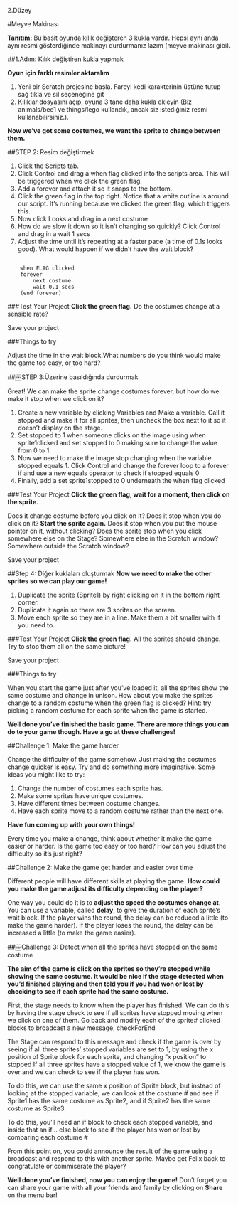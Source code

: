 2.Düzey

#Meyve Makinası

__Tanıtım:__
Bu basit oyunda kılık değişteren 3 kukla vardır. Hepsi aynı anda aynı resmi gösterdiğinde makinayı durdurmanız lazım (meyve makinası gibi).

##1.Adım: Kılık değiştiren kukla yapmak

__Oyun için farklı resimler aktaralım__

1. Yeni bir Scratch projesine başla. Fareyi kedi karakterinin üstüne tutup sağ tıkla ve sil seçeneğine git
3. Kılıklar dosyasını açıp, oyuna 3 tane daha kukla ekleyin
(Biz animals/bee1 ve things/lego kullandık, ancak siz istediğiniz resmi kullanabilirsiniz.).

__Now we’ve got some costumes, we want the sprite to change between them.__

##STEP 2: Resim değiştirmek

1. Click the Scripts tab.
2. Click Control and drag a when flag clicked into the scripts area. This will be
triggered when we click the green flag.
3. Add a forever and attach it so it snaps to the bottom.
4. Click the green flag in the top right. Notice that a white outline is around our script. It’s running because we clicked the green flag, which triggers this.
5. Now click Looks and drag in a next costume
6. How do we slow it down so it isn’t changing so quickly? Click Control and drag in a wait 1 secs
7. Adjust the time until it’s repeating at a faster pace (a time of 0.1s looks good). What would happen if we didn’t have the wait block?

```scratch

	when FLAG clicked
	forever		
		next costume
		wait 0.1 secs
	(end forever)
```

###Test Your Project
__Click the green flag.__ 
Do the costumes change at a sensible rate?

Save your project

###Things to try

Adjust the time in the wait block.What numbers do you think would make the game too easy, or too hard?

##￼STEP 3:Üzerine basıldığında durdurmak

Great! We can make the sprite change costumes forever, but how do we make it stop when we click on it?

1. Create a new variable by clicking Variables and Make a variable. Call it stopped and make it for all sprites, then uncheck the box next to it so it doesn’t display on the stage.
2. Set stopped to 1 when someone clicks on the image using
when sprite1clicked and set stopped to 0 making sure to change the value from 0 to 1.
3. Now we need to make the image stop changing when the variable stopped equals 1. Click Control and change the forever loop to a forever if and use a new equals operator to check if stopped equals 0
4. Finally, add a set sprite1stopped to 0 underneath the when flag clicked

###Test Your Project
__Click the green flag, wait for a moment, then click on the sprite.__ 

Does it change costume before you click on it? 
Does it stop when you do click on it?
__Start the sprite again.__ Does it stop when you put the mouse pointer on it, without clicking? Does the sprite stop when you click somewhere else on the Stage? Somewhere else in the Scratch window? Somewhere outside the Scratch window?

Save your project

##Step 4: Diğer kuklaları oluşturmak
__Now we need to make the other sprites so we can play our game!__

1. Duplicate the sprite (Sprite1) by right clicking on it in the bottom right corner.
2. Duplicate it again so there are 3 sprites on the screen.
3. Move each sprite so they are in a line. Make them a bit smaller with if you need to.

###Test Your Project
__Click the green flag.__ All the sprites should change. Try to stop them all on the same picture!

Save your project

###Things to try

When you start the game just after you’ve loaded it, all the sprites show the same costume and change in unison. How about you make the sprites change to a random costume when the green flag is clicked?
Hint: try picking a random costume for each sprite when the game is started.

__Well done you’ve finished the basic game. There are more things you can do to your game though. Have a go at these challenges!__


##Challenge 1: Make the game harder

Change the difficulty of the game somehow. Just making the costumes change quicker is easy. Try and do something more imaginative. Some ideas you might like to try:

1. Change the number of costumes each sprite has.
2. Make some sprites have unique costumes.
3. Have different times between costume changes.
4. Have each sprite move to a random costume rather than the next one. 

__Have fun coming up with your own things!__

Every time you make a change, think about whether it make the game easier or harder. Is the game too easy or too hard? How can you adjust the difficulty so it’s just right?


##Challenge 2: Make the game get harder and easier over time

Different people will have different skills at playing the game. __How could you make the game adjust its difficulty depending on the player?__

One way you could do it is to __adjust the speed the costumes change at__. You can use a variable, called __delay__, to give the duration of each sprite’s wait block. If the player wins the round, the delay can be reduced a little (to make the game harder). If the player loses the round, the delay can be increased a little (to make the game easier).

##￼Challenge 3: Detect when all the sprites have stopped on the same costume

__The aim of the game is click on the sprites so they’re stopped while showing the same costume. It would be nice if the stage detected when you’d finished playing and then told you if you had won or lost by checking to see if each sprite had the same costume.__

First, the stage needs to know when the player has finished. We can do this by having the stage check to see if all sprites have stopped moving when we click on one of them. Go back and modify each of the sprite# clicked blocks to broadcast a new message, checkForEnd

The Stage can respond to this message and check if the game is over by seeing if all three sprites’ stopped variables are set to 1, by using the x position of Sprite block for each sprite, and changing “x position” to stopped If all three sprites have a stopped value of 1, we know the game is over and we can check to see if the player has won.

To do this, we can use the same x position of Sprite block, but instead of looking at the stopped variable, we can look at the costume # and see if Sprite1 has the same costume as Sprite2, and if Sprite2 has the same costume as Sprite3.

To do this, you’ll need an if block to check each stopped variable, and inside that an if... else block to see if the player has won or lost by comparing each
costume #

From this point on, you could announce the result of the game using a broadcast and respond to this with another sprite. Maybe get Felix back to congratulate or commiserate the player?


__Well done you’ve finished, now you can enjoy the game!__
Don’t forget you can share your game with all your friends and family by clicking on __Share__ on the menu bar!
